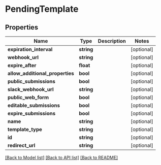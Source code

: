 # PendingTemplate

## Properties
Name | Type | Description | Notes
------------ | ------------- | ------------- | -------------
**expiration_interval** | **string** |  | [optional] 
**webhook_url** | **string** |  | [optional] 
**expire_after** | **float** |  | [optional] 
**allow_additional_properties** | **bool** |  | [optional] 
**public_submissions** | **bool** |  | [optional] 
**slack_webhook_url** | **string** |  | [optional] 
**public_web_form** | **bool** |  | [optional] 
**editable_submissions** | **bool** |  | [optional] 
**expire_submissions** | **bool** |  | [optional] 
**name** | **string** |  | [optional] 
**template_type** | **string** |  | [optional] 
**id** | **string** |  | [optional] 
**redirect_url** | **string** |  | [optional] 

[[Back to Model list]](../README.md#documentation-for-models) [[Back to API list]](../README.md#documentation-for-api-endpoints) [[Back to README]](../README.md)


